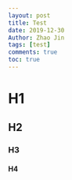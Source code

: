 ```yaml
---
layout: post
title: Test
date: 2019-12-30
Author: Zhao Jin
tags: [test]
comments: true
toc: true
---
```


# H1

## H2

### H3

#### H4
